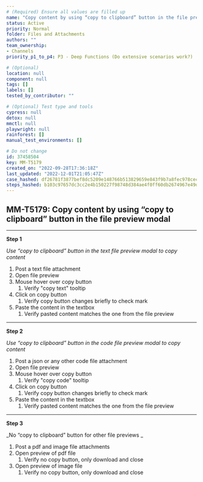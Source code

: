 ```yaml
---
# (Required) Ensure all values are filled up
name: "Copy content by using “copy to clipboard” button in the file preview modal"
status: Active
priority: Normal
folder: Files and Attachments
authors: ""
team_ownership:
- Channels
priority_p1_to_p4: P3 - Deep Functions (Do extensive scenarios work?)

# (Optional)
location: null
component: null
tags: []
labels: []
tested_by_contributor: ""

# (Optional) Test type and tools
cypress: null
detox: null
mmctl: null
playwright: null
rainforest: []
manual_test_environments: []

# Do not change
id: 37458504
key: MM-T5179
created_on: "2022-09-28T17:36:18Z"
last_updated: "2022-12-01T21:05:47Z"
case_hashed: df26781f3877bef8dc5209e148766b513829659e843f9b7a8fec978cec51099006899a210551e9500b5e58936858ba60
steps_hashed: b103c97657dc3cc2e4b150227f98748d384ae4f0ff60db2674967e49dfbab75b205437124ed5d84e3080d7e5be1d5a30
---
```


<!-- (Auto-generated) Based on frontmatter's "key" and "name" -->

## MM-T5179: Copy content by using “copy to clipboard” button in the file preview modal

---

**Step 1**

_Use “copy to clipboard” button in the text file preview modal to copy content_

1. Post a text file attachment
2. Open file preview
3. Mouse hover over copy button
   1. Verify "copy text" tooltip
4. Click on copy button
   1. Verify copy button changes briefly to check mark
5. Paste the content in the textbox
   1. Verify pasted content matches the one from the file preview

---

**Step 2**

_Use “copy to clipboard” button in the code file preview modal to copy content_

1. Post a json or any other code file attachment
2. Open file preview
3. Mouse hover over copy button
   1. Verify "copy code" tooltip
4. Click on copy button
   1. Verify copy button changes briefly to check mark
5. Paste the content in the textbox
   1. Verify pasted content matches the one from the file preview

---

**Step 3**

\_No “copy to clipboard” button for other file previews \_

1. Post a pdf and image file attachments
2. Open preview of pdf file
   1. Verify no copy button, only download and close
3. Open preview of image file
   1. Verify no copy button, only download and close
